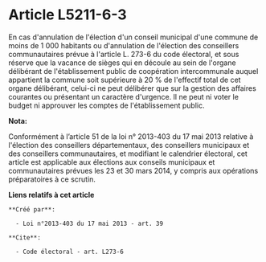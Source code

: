 # Article L5211-6-3

En cas d'annulation de l'élection d'un conseil municipal d'une commune de moins de 1 000 habitants ou d'annulation de
l'élection des conseillers communautaires prévue à l'article L. 273-6 du code électoral, et sous réserve que la vacance de
sièges qui en découle au sein de l'organe délibérant de l'établissement public de coopération intercommunale auquel
appartient la commune soit supérieure à 20 % de l'effectif total de cet organe délibérant, celui-ci ne peut délibérer que sur
la gestion des affaires courantes ou présentant un caractère d'urgence. Il ne peut ni voter le budget ni approuver les
comptes de l'établissement public.

**Nota:**

Conformément à l’article 51 de la loi n° 2013-403 du 17 mai 2013 relative à l'élection des conseillers départementaux, des
conseillers municipaux et des conseillers communautaires, et modifiant le calendrier électoral, cet article est applicable
aux élections aux conseils municipaux et communautaires prévues les 23 et 30 mars 2014, y compris aux opérations
préparatoires à ce scrutin.

**Liens relatifs à cet article**

	**Créé par**:

	  - Loi n°2013-403 du 17 mai 2013 - art. 39

	**Cite**:

	  - Code électoral - art. L273-6
